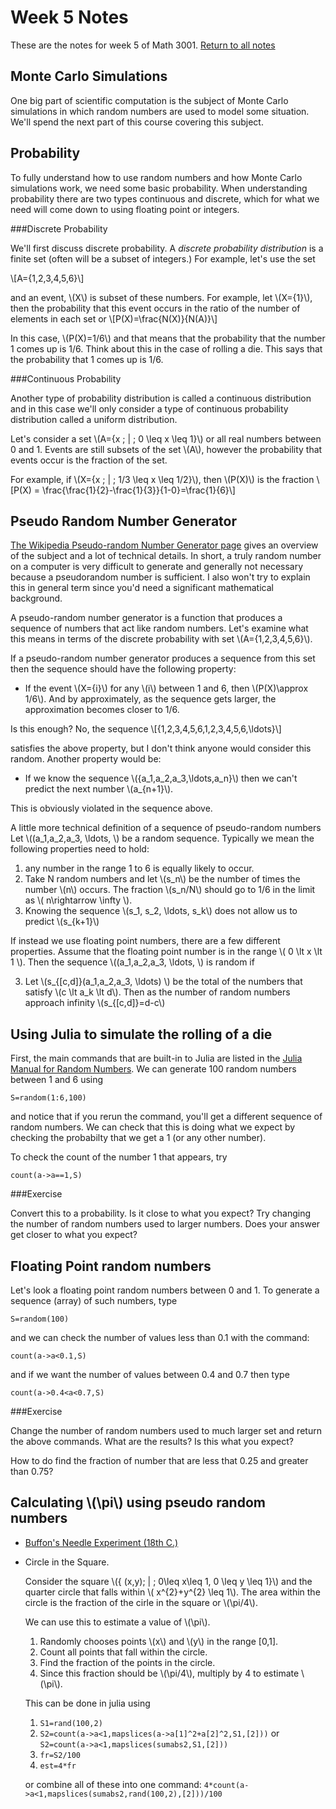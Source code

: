 Week 5 Notes
=============

These are the notes for week 5 of Math 3001. [Return to all notes](../index.html)

Monte Carlo Simulations
-------

One big part of scientific computation is the subject of Monte Carlo simulations in which random numbers are used to model some situation.  We'll spend the next part of this course covering this subject.  


Probability
---------

To fully understand how to use random numbers and how Monte Carlo simulations work, we need some basic probability.  When understanding probability there are two types continuous and discrete, which for what we need will come down to using floating point or integers. 

###Discrete Probability

We'll first discuss discrete probability.  A _discrete probability distribution_ is a finite set (often will be a subset of integers.)  For example, let's use the set

\\[A=\{1,2,3,4,5,6\}\\]

and an event, \\(X\\) is subset of these numbers.  For example, let \\(X=\{1\}\\), then the probability that this event occurs in the ratio of the number of elements in each set or
\\[P(X)=\frac{N(X)}{N(A)}\\]

In this case, \\(P(X)=1/6\\) and that means that the probability that the number 1 comes up is 1/6.  Think about this in the case of rolling a die.  This says that the probability that 1 comes up is 1/6.  

###Continuous Probability

Another type of probability distribution is called a continuous distribution and in this case we'll only consider a type of continuous probability distribution called a uniform distribution. 

Let's consider a set \\(A=\{x \; | \; 0 \leq x \leq 1\}\\) or all real numbers between 0 and 1. Events are still subsets of the set \\(A\\), however the probability that events occur is the fraction of the set.  

For example, if \\(X=\{x \; | \; 1/3 \leq x \leq 1/2\}\\), then \\(P(X)\\) is the fraction
\\[P(X) = \frac{\frac{1}{2}-\frac{1}{3}}{1-0}=\frac{1}{6}\\]

Pseudo Random Number Generator
----------------

[The Wikipedia Pseudo-random Number Generator page](https://en.wikipedia.org/wiki/Pseudorandom_number_generator) gives an overview of the subject and a lot of technical details.  In short, a truly random number on a computer is very difficult to generate and generally not necessary because a pseudorandom number is sufficient.  I also won't try to explain this in general term since you'd need a significant mathematical background. 

A pseudo-random number generator is a function that produces a sequence of numbers that act like random numbers.  Let's examine what this means in terms of the discrete probability with set \\(A=\{1,2,3,4,5,6\}\\).  

If a pseudo-random number generator produces a sequence from this set then the sequence should have the following property:

* If the event \\(X=\{i\}\\) for any \\(i\\) between 1 and 6, then \\(P(X)\approx 1/6\\).  And by approximately, as the sequence gets larger, the approximation becomes closer to 1/6.  

Is this enough?  No, the sequence
\\[\{1,2,3,4,5,6,1,2,3,4,5,6,\ldots\}\\]

satisfies the above property, but I don't think anyone would consider this random.  Another property would be:

* If we know the sequence \\(\{a_1,a_2,a_3,\ldots,a_n\}\\) then we can't predict the next number \\(a_{n+1}\\).  

This is obviously violated in the sequence above.  

A little more technical definition of a sequence of pseudo-random numbers Let \\((a_1,a_2,a_3, \ldots, \\) be a random sequence.  Typically we mean the following properties need to hold:

1. any number in the range 1 to 6 is equally likely to occur. 
2. Take N random numbers and let \\(s_n\\) be the number of times the number \\(n\\) occurs.  	The fraction \\(s_n/N\\) should go to 1/6 in the limit as \\( n\rightarrow \infty \\).
3. Knowing the sequence \\(s_1, s_2, \ldots, s_k\\) does not allow us to predict \\(s_{k+1}\\) 

If instead we use floating point numbers, there are a few different properties.  Assume that the floating point number is in the range \\( 0 \lt x \lt 1 \\).  Then the  sequence   \\((a_1,a_2,a_3, \ldots, \\) is random if 

3. Let \\(s_{[c,d]}(a_1,a_2,a_3, \ldots) \\) be the total of the numbers that satisfy \\(c \lt a_k \lt d\\).  Then as the number of random numbers approach infinity \\(s_{[c,d]}=d-c\\)


Using Julia to simulate the rolling of a die
------

First, the main commands that are built-in to Julia are listed in the [Julia Manual for Random Numbers](http://docs.julialang.org/en/release-0.3/stdlib/base/?highlight=findfirst#random-numbers).  We can generate 100 random numbers between 1 and 6 using

```
S=random(1:6,100)
```

and notice that if you rerun the command, you'll get a different sequence of random numbers.  We can check that this is doing what we expect by checking the probabilty that we get a 1 (or any other number).

To check the count of the number 1 that appears, try

```
count(a->a==1,S)
```

###Exercise

Convert this to a probability.  Is it close to what you expect? Try changing the number of random numbers used to larger numbers.  Does your answer get closer to what you expect?  


Floating Point random numbers
-------

Let's look a floating point random numbers between 0 and 1.  To generate a sequence (array) of such numbers, type
```
S=random(100)
```

and we can check the number of values less than 0.1 with the command:
```
count(a->a<0.1,S)
```

and if we want the number of values between 0.4 and 0.7 then type
```
count(a->0.4<a<0.7,S)
```

###Exercise

Change the number of random numbers used to much larger set and return the above commands.  What are the results?  Is this what you expect? 

How to do find the fraction of number that are less that 0.25 and greater than 0.75? 



Calculating \\(\pi\\) using pseudo random numbers
-----------------

* [Buffon's Needle Experiment (18th C.)](https://en.wikipedia.org/wiki/Buffon%27s_needle)
* Circle in the Square.  

	Consider the square \\(\{ (x,y)\; | \; 0\leq x\leq 1, 0 \leq y \leq 1\}\\) and the quarter circle that falls within \\( x^{2}+y^{2} \leq 1\\).  The area within the circle is the fraction of the cirle in the square or \\(\pi/4\\). 

	We can use this to estimate a value of \\(\pi\\).  

	1. Randomly chooses points \\(x\\) and \\(y\\) in the range [0,1].  
	2. Count all points that fall within the circle. 
	3. Find the fraction of the points in the circle.
	4. Since this fraction should be \\(\pi/4\\), multiply by 4 to estimate \\(\pi\\). 


	This can be done in julia using
	1. `S1=rand(100,2)`
	2. `S2=count(a->a<1,mapslices(a->a[1]^2+a[2]^2,S1,[2]))` or
	 `S2=count(a->a<1,mapslices(sumabs2,S1,[2]))`
	3. `fr=S2/100`
	4. `est=4*fr`

	or combine all of these into one command:
		```
		4*count(a->a<1,mapslices(sumabs2,rand(100,2),[2]))/100
		```